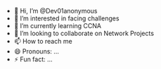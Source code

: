 - 👋 Hi, I’m @Dev01anonymous
- 👀 I’m interested in facing challenges 
- 🌱 I’m currently learning CCNA
- 💞️ I’m looking to collaborate on Network Projects
- 📫 How to reach me 
- 😄 Pronouns: ...
- ⚡ Fun fact: ...

<!---
Dev01anonymous/Dev01anonymous is a ✨ special ✨ repository because its `README.md` (this file) appears on your GitHub profile.
You can click the Preview link to take a look at your changes.
--->
